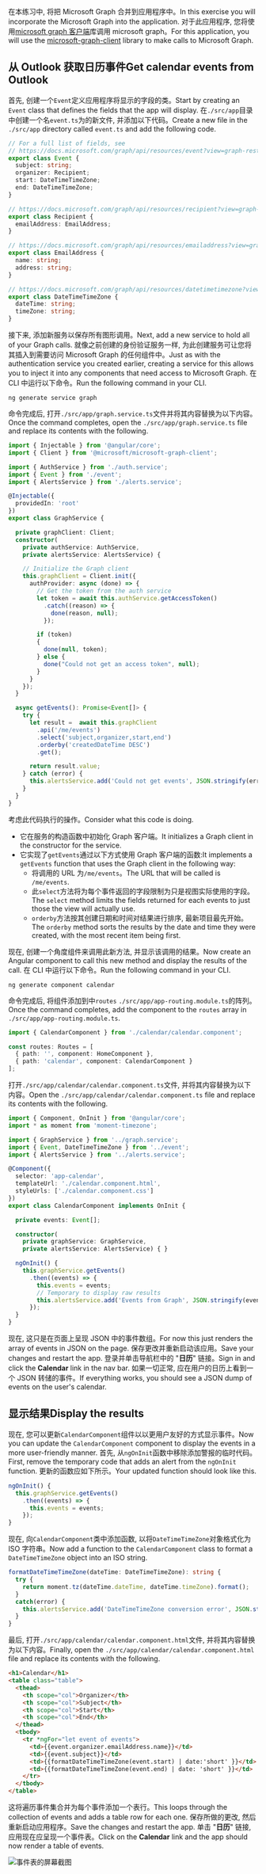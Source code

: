 <!-- markdownlint-disable MD002 MD041 -->

<span data-ttu-id="36d1f-101">在本练习中, 将把 Microsoft Graph 合并到应用程序中。</span><span class="sxs-lookup"><span data-stu-id="36d1f-101">In this exercise you will incorporate the Microsoft Graph into the application.</span></span> <span data-ttu-id="36d1f-102">对于此应用程序, 您将使用[microsoft graph 客户端](https://github.com/microsoftgraph/msgraph-sdk-javascript)库调用 microsoft graph。</span><span class="sxs-lookup"><span data-stu-id="36d1f-102">For this application, you will use the [microsoft-graph-client](https://github.com/microsoftgraph/msgraph-sdk-javascript) library to make calls to Microsoft Graph.</span></span>

## <a name="get-calendar-events-from-outlook"></a><span data-ttu-id="36d1f-103">从 Outlook 获取日历事件</span><span class="sxs-lookup"><span data-stu-id="36d1f-103">Get calendar events from Outlook</span></span>

<span data-ttu-id="36d1f-104">首先, 创建一个`Event`定义应用程序将显示的字段的类。</span><span class="sxs-lookup"><span data-stu-id="36d1f-104">Start by creating an `Event` class that defines the fields that the app will display.</span></span> <span data-ttu-id="36d1f-105">在`./src/app`目录中创建一个名`event.ts`为的新文件, 并添加以下代码。</span><span class="sxs-lookup"><span data-stu-id="36d1f-105">Create a new file in the `./src/app` directory called `event.ts` and add the following code.</span></span>

```TypeScript
// For a full list of fields, see
// https://docs.microsoft.com/graph/api/resources/event?view=graph-rest-1.0
export class Event {
  subject: string;
  organizer: Recipient;
  start: DateTimeTimeZone;
  end: DateTimeTimeZone;
}

// https://docs.microsoft.com/graph/api/resources/recipient?view=graph-rest-1.0
export class Recipient {
  emailAddress: EmailAddress;
}

// https://docs.microsoft.com/graph/api/resources/emailaddress?view=graph-rest-1.0
export class EmailAddress {
  name: string;
  address: string;
}

// https://docs.microsoft.com/graph/api/resources/datetimetimezone?view=graph-rest-1.0
export class DateTimeTimeZone {
  dateTime: string;
  timeZone: string;
}
```

<span data-ttu-id="36d1f-106">接下来, 添加新服务以保存所有图形调用。</span><span class="sxs-lookup"><span data-stu-id="36d1f-106">Next, add a new service to hold all of your Graph calls.</span></span> <span data-ttu-id="36d1f-107">就像之前创建的身份验证服务一样, 为此创建服务可让您将其插入到需要访问 Microsoft Graph 的任何组件中。</span><span class="sxs-lookup"><span data-stu-id="36d1f-107">Just as with the authentication service you created earlier, creating a service for this allows you to inject it into any components that need access to Microsoft Graph.</span></span> <span data-ttu-id="36d1f-108">在 CLI 中运行以下命令。</span><span class="sxs-lookup"><span data-stu-id="36d1f-108">Run the following command in your CLI.</span></span>

```Shell
ng generate service graph
```

<span data-ttu-id="36d1f-109">命令完成后, 打开`./src/app/graph.service.ts`文件并将其内容替换为以下内容。</span><span class="sxs-lookup"><span data-stu-id="36d1f-109">Once the command completes, open the `./src/app/graph.service.ts` file and replace its contents with the following.</span></span>

```TypeScript
import { Injectable } from '@angular/core';
import { Client } from '@microsoft/microsoft-graph-client';

import { AuthService } from './auth.service';
import { Event } from './event';
import { AlertsService } from './alerts.service';

@Injectable({
  providedIn: 'root'
})
export class GraphService {

  private graphClient: Client;
  constructor(
    private authService: AuthService,
    private alertsService: AlertsService) {

    // Initialize the Graph client
    this.graphClient = Client.init({
      authProvider: async (done) => {
        // Get the token from the auth service
        let token = await this.authService.getAccessToken()
          .catch((reason) => {
            done(reason, null);
          });

        if (token)
        {
          done(null, token);
        } else {
          done("Could not get an access token", null);
        }
      }
    });
  }

  async getEvents(): Promise<Event[]> {
    try {
      let result =  await this.graphClient
        .api('/me/events')
        .select('subject,organizer,start,end')
        .orderby('createdDateTime DESC')
        .get();

      return result.value;
    } catch (error) {
      this.alertsService.add('Could not get events', JSON.stringify(error, null, 2));
    }
  }
}
```

<span data-ttu-id="36d1f-110">考虑此代码执行的操作。</span><span class="sxs-lookup"><span data-stu-id="36d1f-110">Consider what this code is doing.</span></span>

- <span data-ttu-id="36d1f-111">它在服务的构造函数中初始化 Graph 客户端。</span><span class="sxs-lookup"><span data-stu-id="36d1f-111">It initializes a Graph client in the constructor for the service.</span></span>
- <span data-ttu-id="36d1f-112">它实现了`getEvents`通过以下方式使用 Graph 客户端的函数:</span><span class="sxs-lookup"><span data-stu-id="36d1f-112">It implements a `getEvents` function that uses the Graph client in the following way:</span></span>
  - <span data-ttu-id="36d1f-113">将调用的 URL 为`/me/events`。</span><span class="sxs-lookup"><span data-stu-id="36d1f-113">The URL that will be called is `/me/events`.</span></span>
  - <span data-ttu-id="36d1f-114">此`select`方法将为每个事件返回的字段限制为只是视图实际使用的字段。</span><span class="sxs-lookup"><span data-stu-id="36d1f-114">The `select` method limits the fields returned for each events to just those the view will actually use.</span></span>
  - <span data-ttu-id="36d1f-115">`orderby`方法按其创建日期和时间对结果进行排序, 最新项目最先开始。</span><span class="sxs-lookup"><span data-stu-id="36d1f-115">The `orderby` method sorts the results by the date and time they were created, with the most recent item being first.</span></span>

<span data-ttu-id="36d1f-116">现在, 创建一个角度组件来调用此新方法, 并显示该调用的结果。</span><span class="sxs-lookup"><span data-stu-id="36d1f-116">Now create an Angular component to call this new method and display the results of the call.</span></span> <span data-ttu-id="36d1f-117">在 CLI 中运行以下命令。</span><span class="sxs-lookup"><span data-stu-id="36d1f-117">Run the following command in your CLI.</span></span>

```Shell
ng generate component calendar
```

<span data-ttu-id="36d1f-118">命令完成后, 将组件添加到中`routes` `./src/app/app-routing.module.ts`的阵列。</span><span class="sxs-lookup"><span data-stu-id="36d1f-118">Once the command completes, add the component to the `routes` array in `./src/app/app-routing.module.ts`.</span></span>

```TypeScript
import { CalendarComponent } from './calendar/calendar.component';

const routes: Routes = [
  { path: '', component: HomeComponent },
  { path: 'calendar', component: CalendarComponent }
];
```

<span data-ttu-id="36d1f-119">打开`./src/app/calendar/calendar.component.ts`文件, 并将其内容替换为以下内容。</span><span class="sxs-lookup"><span data-stu-id="36d1f-119">Open the `./src/app/calendar/calendar.component.ts` file and replace its contents with the following.</span></span>

```TypeScript
import { Component, OnInit } from '@angular/core';
import * as moment from 'moment-timezone';

import { GraphService } from '../graph.service';
import { Event, DateTimeTimeZone } from '../event';
import { AlertsService } from '../alerts.service';

@Component({
  selector: 'app-calendar',
  templateUrl: './calendar.component.html',
  styleUrls: ['./calendar.component.css']
})
export class CalendarComponent implements OnInit {

  private events: Event[];

  constructor(
    private graphService: GraphService,
    private alertsService: AlertsService) { }

  ngOnInit() {
    this.graphService.getEvents()
      .then((events) => {
        this.events = events;
        // Temporary to display raw results
        this.alertsService.add('Events from Graph', JSON.stringify(events, null, 2));
      });
  }
}
```

<span data-ttu-id="36d1f-120">现在, 这只是在页面上呈现 JSON 中的事件数组。</span><span class="sxs-lookup"><span data-stu-id="36d1f-120">For now this just renders the array of events in JSON on the page.</span></span> <span data-ttu-id="36d1f-121">保存更改并重新启动该应用。</span><span class="sxs-lookup"><span data-stu-id="36d1f-121">Save your changes and restart the app.</span></span> <span data-ttu-id="36d1f-122">登录并单击导航栏中的 "**日历**" 链接。</span><span class="sxs-lookup"><span data-stu-id="36d1f-122">Sign in and click the **Calendar** link in the nav bar.</span></span> <span data-ttu-id="36d1f-123">如果一切正常, 应在用户的日历上看到一个 JSON 转储的事件。</span><span class="sxs-lookup"><span data-stu-id="36d1f-123">If everything works, you should see a JSON dump of events on the user's calendar.</span></span>

## <a name="display-the-results"></a><span data-ttu-id="36d1f-124">显示结果</span><span class="sxs-lookup"><span data-stu-id="36d1f-124">Display the results</span></span>

<span data-ttu-id="36d1f-125">现在, 您可以更新`CalendarComponent`组件以以更用户友好的方式显示事件。</span><span class="sxs-lookup"><span data-stu-id="36d1f-125">Now you can update the `CalendarComponent` component to display the events in a more user-friendly manner.</span></span> <span data-ttu-id="36d1f-126">首先, 从`ngOnInit`函数中移除添加警报的临时代码。</span><span class="sxs-lookup"><span data-stu-id="36d1f-126">First, remove the temporary code that adds an alert from the `ngOnInit` function.</span></span> <span data-ttu-id="36d1f-127">更新的函数应如下所示。</span><span class="sxs-lookup"><span data-stu-id="36d1f-127">Your updated function should look like this.</span></span>

```TypeScript
ngOnInit() {
  this.graphService.getEvents()
    .then((events) => {
      this.events = events;
    });
}
```

<span data-ttu-id="36d1f-128">现在, 向`CalendarComponent`类中添加函数, 以将`DateTimeTimeZone`对象格式化为 ISO 字符串。</span><span class="sxs-lookup"><span data-stu-id="36d1f-128">Now add a function to the `CalendarComponent` class to format a `DateTimeTimeZone` object into an ISO string.</span></span>

```TypeScript
formatDateTimeTimeZone(dateTime: DateTimeTimeZone): string {
  try {
    return moment.tz(dateTime.dateTime, dateTime.timeZone).format();
  }
  catch(error) {
    this.alertsService.add('DateTimeTimeZone conversion error', JSON.stringify(error));
  }
}
```

<span data-ttu-id="36d1f-129">最后, 打开`./src/app/calendar/calendar.component.html`文件, 并将其内容替换为以下内容。</span><span class="sxs-lookup"><span data-stu-id="36d1f-129">Finally, open the `./src/app/calendar/calendar.component.html` file and replace its contents with the following.</span></span>

```html
<h1>Calendar</h1>
<table class="table">
  <thead>
    <th scope="col">Organizer</th>
    <th scope="col">Subject</th>
    <th scope="col">Start</th>
    <th scope="col">End</th>
  </thead>
  <tbody>
    <tr *ngFor="let event of events">
      <td>{{event.organizer.emailAddress.name}}</td>
      <td>{{event.subject}}</td>
      <td>{{formatDateTimeTimeZone(event.start) | date:'short' }}</td>
      <td>{{formatDateTimeTimeZone(event.end) | date: 'short' }}</td>
    </tr>
  </tbody>
</table>
```

<span data-ttu-id="36d1f-130">这将遍历事件集合并为每个事件添加一个表行。</span><span class="sxs-lookup"><span data-stu-id="36d1f-130">This loops through the collection of events and adds a table row for each one.</span></span> <span data-ttu-id="36d1f-131">保存所做的更改, 然后重新启动应用程序。</span><span class="sxs-lookup"><span data-stu-id="36d1f-131">Save the changes and restart the app.</span></span> <span data-ttu-id="36d1f-132">单击 "**日历**" 链接, 应用现在应呈现一个事件表。</span><span class="sxs-lookup"><span data-stu-id="36d1f-132">Click on the **Calendar** link and the app should now render a table of events.</span></span>

![事件表的屏幕截图](./images/add-msgraph-01.png)
